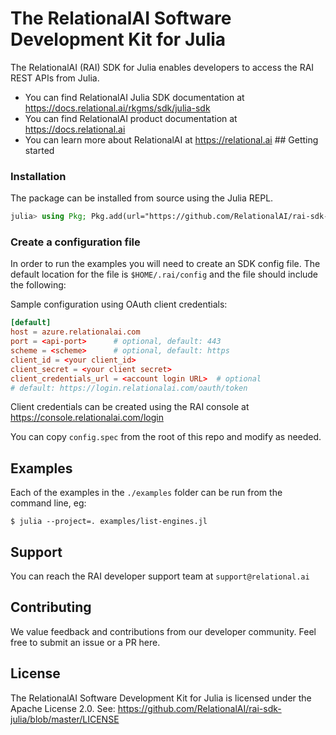 # The RelationalAI Software Development Kit for Julia

The RelationalAI (RAI) SDK for Julia enables developers to access the RAI REST APIs from Julia. 

* You can find RelationalAI Julia SDK documentation at <https://docs.relational.ai/rkgms/sdk/julia-sdk> 
* You can find RelationalAI product documentation at <https://docs.relational.ai> 
* You can learn more about RelationalAI at <https://relational.ai> ## Getting started

### Installation

The package can be installed from source using the Julia REPL.

```julia
julia> using Pkg; Pkg.add(url="https://github.com/RelationalAI/rai-sdk-julia.git")
```

### Create a configuration file

In order to run the examples you will need to create an SDK config file.
The default location for the file is `$HOME/.rai/config` and the file should
include the following:

Sample configuration using OAuth client credentials:

```conf
[default]
host = azure.relationalai.com
port = <api-port>      # optional, default: 443
scheme = <scheme>      # optional, default: https
client_id = <your client_id>
client_secret = <your client secret>
client_credentials_url = <account login URL>  # optional
# default: https://login.relationalai.com/oauth/token
```

Client credentials can be created using the RAI console at https://console.relationalai.com/login

You can copy `config.spec` from the root of this repo and modify as needed.

## Examples

Each of the examples in the `./examples` folder can be run from the command
line, eg:

```console
$ julia --project=. examples/list-engines.jl
```

## Support

You can reach the RAI developer support team at `support@relational.ai`

## Contributing

We value feedback and contributions from our developer community. Feel free
to submit an issue or a PR here.

## License

The RelationalAI Software Development Kit for Julia is licensed under the
Apache License 2.0. See:
https://github.com/RelationalAI/rai-sdk-julia/blob/master/LICENSE
